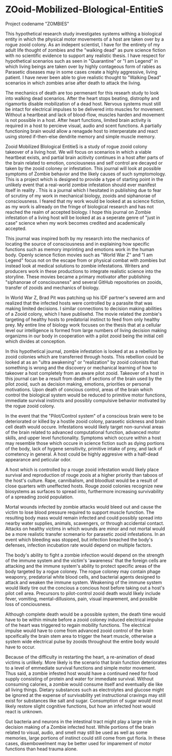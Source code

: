 # ZOoid-Mobilized-BIological-EntitieS
Project codename "ZOMBIES"

This hypothetical research study investigates systems withing a biological entity in which the physical motor movements of a host are taken over by a rogue zooid colony. As an indepent scientist, I have for the entirety of my adult life thought of zombies and the "walking dead" as pure science fiction with no scientific evidence to support any realistic thesis. I have respect for hypothetical scenarios such as seen in "Quarantine" or "I am Legend" in which living beings are taken over by highly contageous form of rabies as Parasetic diseases may in some cases create a highly aggressive, living patient. I have never been able to give realistic thought to "Walking Dead" scenarios in which zombies arise after death to attack the living.

The mechanics of death are too permenant for this researh study to look into walking dead scenarios. After the heart stops beating, distrophy and rigamortis disable mobilization of a dead host. Nervous systems must still be intact for electrical impulses to be delivered into muscles for movement. Without a heartbeat and lack of blood-flow, muscles harden and movement is not possible in a host. After heart functions, limited brain activity is required in a host to percieve visual, audio and scent functions. A partially functioning brain would allow a renagade host to interperatate and react using stored if-then-else dendrite memory and simple muscle memory.

Zooid Mobilized BIological EntitieS is a study of rogue zooid colony takeover of a living host. We will focus on scenarios in which a viable heartbeat exists, and partial brain acitivity continues in a host after parts of the brain related to emotion, conciousness and self control are decayed or taken by the zooid coloney or infestation. This journal will look at possible symptoms of Zombie behavior and the likely causes of such symptomology. This is a project which is designed to provide a type of starting point in the unlikely event that a real-world zombie infestation should ever manifest itself in reality . This is a journal which I hesitated in publishing due to fear of scrutiny of my work in mechanical biology, zooids and siphanorae of consciousness. I feared that my work would be looked at as science fiction, as my work is allready on the fringe of biological research and has not reached the realm of accepted biology. I hope this journal on Zombie infestation of a living host will be looked at as a seperate genre of "just in case" science when my work becomes credited and academically accepted.

This journal was inspired both by my research into the mechanics of locating the source of consciousness and in explaining how specific functions such as memory imprinting and emotions work in the human body. Openly science fiction movies such as "World War Z" and "I am Legend" focus not on the escape from or physical combat with zombies but instead look at medical solutions to zombie infestations. Writers and producers work in these productions to integrate realistic science into the storyline. These movies became a primary motivator after publishing "siphanorae of consciousness" and several GitHub repositories on zooids, transfer of zooids and mechanics of biology.

In World War Z, Brad Pit was patching up his IDF partner's severed arm and realized that the infected hosts were controlled by a parasite that was making limited decisions. I similar connections to decision making abilities of a Zooid colony, which I have publisehd. The movie related the zombie's targeting of healthy hosts to predatorial instinct to feed from only healthy prey. My entire line of biology work focuses on the thesis that at a cellular level our intelligence is formed from large numbers of living decision making organizms in our body in cooperation with a pilot zooid being the initial cell which divides at conception.

In this hypothetical journal, zombie infestation is looked at as a rebellion by zooid colonies which are transferred through hosts. This rebellion could be looked at as an "ultra awakening" or "realization" by zooid colonists that something is wrong and the discovery or mechanical learning of how to takeover a host completely from an aware pilot zooid. Takeover of a host in this journal can be a result from death of sections of the brain used by the pilot zooid, such as decision making, emotions, priorities or personal motivations. Upon death of concious control, areas of the brain which control the biological system would be reduced to primitive motor functions, immediate survival instincts and possibly compulsive behavior motivated by the rogue zooid colony.

In the event that the "Pilot/Control system" of a conscious brain were to be deteriorated or killed by a hostile zooid colony, parasetic sickness and brain cell death would occure. Infestations would likely target non-survival areas of the brain related to advanced computational function, advanced motor skills, and upper level functionality. Symptoms which occure within a host may resemble those which occure in science fiction such as dying portions of the body, lack of hygene sensitivity, primitive intake of prey, and lack of cometency in general. A host could be highly aggresive with a half-dead appearance and peticular odor.

A host which is controlled by a rouge zooid infestation would likely place survival and reproduction of rouge zoois at a higher priority than taboos of the host's culture. Rape, cannibalism, and bloodlust would be a result of close quarters with uneffected hosts. Rouge zooid colonies recognize new biosystems as surfaces to spread into, furthermore increasing survivability of a spreading zooid population. 

Mortal wounds infected by zombie attacks would bleed out and cause the victim to lose blood pressure required to support muscle function. The resulting body mass would remain infected and could possibly spread into nearby water supplies, animals, scavengers, or through accidental contact. Attacks on healthy victims in which wounds are minor and not mortal would be a more realistic transfer scmenario for parasetic zooid infestations. In an event which bleeding was stopped, but infection breached the body's defenses, infection incubation rate would depend on multiple factors.

The body's ability to fight a zombie infection would depend on the strength of the immune system and the victim's 'awareness' that the foreign cells are attacking and the immune system's ability to protect specific areas of the body targeted by a rogue coloney. The rogue coloney may contain phage weaponry, predatorial white blood cells, and bacterial agents designed to attack and weaken the immune system. Weakening of the immune system would likely tire out the concious a concious host before taking out a host's pilot cell area. Precursors to pilot-control zooid death would likely include fever, vomiting, mental-dillusions, pain, visual imparement, and possible loss of conciousness.

Although complete death would be a possible system, the death time would have to be within minute before a zooid coloney induced electrical impulse of the heart was triggered to regain mobility functions. The electrical impulse would have to come from advanced zooid control of the brain spceifically the brain stem area to trigger the heart muscle, otherwise a system wide electrical pulse by zooids throughout the entire body would have to occur.

Because of the difficulty in restarting the heart, a re-animation of dead victims is unlikely. More likely is the scenario that brain function deteriorates to a level of emmediate survival functions and simple motor movement. Thus said, a zombie infested host would have a continued need for food supply consisting of protein and water for immediate survival. Without consuming calories, a zombie would consume itself and eventually die like all living things. Dietary substances such as electrolytes and glucose might be ignored at the expense of survivability yet instructional cravings may still exist for substances like salt and sugar. Consumption of sugar would most likely restore slight cognitive functions, but how an infected host would react is unknown.

Gut bacteria and neurons in the intestinal tract might play a large role in decision making of a Zombie infected host. While portions of the brain related to visual, audio, and smell may still be used as well as some memories, large portions of instinct could still come from gut floria. In these cases, disembowelment may be better used for imparement of motor functions than head trauma alone.
